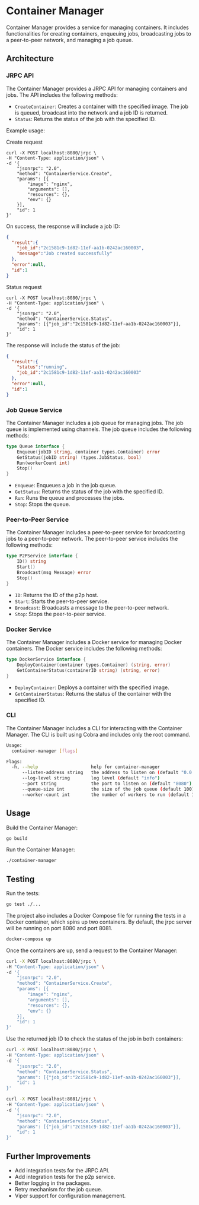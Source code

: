 # Container Manager

Container Manager provides a service for managing containers. It includes functionalities for creating containers, enqueuing jobs, broadcasting jobs to a peer-to-peer network, and managing a job queue.

## Architecture

### JRPC API

The Container Manager provides a JRPC API for managing containers and jobs. The API includes the following methods:

- `CreateContainer`: Creates a container with the specified image. The job is queued, broadcast into the network and a job ID is returned.
- `Status`: Returns the status of the job with the specified ID.

Example usage:

Create request
```curl
curl -X POST localhost:8080/jrpc \
-H "Content-Type: application/json" \
-d '{
    "jsonrpc": "2.0",
    "method": "ContainerService.Create",
    "params": [{
        "image": "nginx",
        "arguments": [],
        "resources": {},
        "env": {}
    }],
    "id": 1
}'
```

On success, the response will include a job ID:

```json
{
  "result":{
    "job_id":"2c1581c9-1d82-11ef-aa1b-0242ac160003",
    "message":"Job created successfully"
  },
  "error":null,
  "id":1
}
```

Status request
```curl
curl -X POST localhost:8080/jrpc \
-H "Content-Type: application/json" \
-d '{
    "jsonrpc": "2.0",
    "method": "ContainerService.Status",
    "params": [{"job_id":"2c1581c9-1d82-11ef-aa1b-0242ac160003"}],
    "id": 1
}'
```

The response will include the status of the job:

```json
{
  "result":{
    "status":"running",
    "job_id":"2c1581c9-1d82-11ef-aa1b-0242ac160003"
  },
  "error":null,
  "id":1
}
```

### Job Queue Service

The Container Manager includes a job queue for managing jobs. The job queue is implemented using channels. The job queue includes the following methods:

```go
type Queue interface {
	Enqueue(jobID string, container types.Container) error
	GetStatus(jobID string) (types.JobStatus, bool)
	Run(workerCount int)
	Stop()
}
```

- `Enqueue`: Enqueues a job in the job queue.
- `GetStatus`: Returns the status of the job with the specified ID.
- `Run`: Runs the queue and processes the jobs.
- `Stop`: Stops the queue.

### Peer-to-Peer Service

The Container Manager includes a peer-to-peer service for broadcasting jobs to a peer-to-peer network. The peer-to-peer service includes the following methods:

```go
type P2PService interface {
	ID() string
	Start()
	Broadcast(msg Message) error
	Stop()
}
```

- `ID`: Returns the ID of the p2p host.
- `Start`: Starts the peer-to-peer service.
- `Broadcast`: Broadcasts a message to the peer-to-peer network.
- `Stop`: Stops the peer-to-peer service.

### Docker Service

The Container Manager includes a Docker service for managing Docker containers. The Docker service includes the following methods:

```go
type DockerService interface {
	DeployContainer(container types.Container) (string, error)
	GetContainerStatus(containerID string) (string, error)
}
```

- `DeployContainer`: Deploys a container with the specified image.
- `GetContainerStatus`: Returns the status of the container with the specified ID.

### CLI

The Container Manager includes a CLI for interacting with the Container Manager. The CLI is built using Cobra and includes only the root command.

```bash
Usage:
  container-manager [flags]

Flags:
  -h, --help                    help for container-manager
      --listen-address string   the address to listen on (default "0.0.0.0")
      --log-level string        log level (default "info")
      --port string             the port to listen on (default "8080")
      --queue-size int          the size of the job queue (default 100)
      --worker-count int        the number of workers to run (default 10)
```

## Usage

Build the Container Manager:

```bash
go build
```

Run the Container Manager:

```bash
./container-manager
```

## Testing

Run the tests:

```bash
go test ./...
```

The project also includes a Docker Compose file for running the tests in a Docker container, which spins up two containers. By default, the jrpc server
will be running on port 8080 and port 8081.

```bash
docker-compose up
```

Once the containers are up, send a request to the Container Manager:

```bash
curl -X POST localhost:8080/jrpc \
-H "Content-Type: application/json" \
-d '{
    "jsonrpc": "2.0",
    "method": "ContainerService.Create",
    "params": [{
        "image": "nginx",
        "arguments": [],
        "resources": {},
        "env": {}
    }],
    "id": 1
}'
```

Use the returned job ID to check the status of the job in both containers:

```bash
curl -X POST localhost:8080/jrpc \
-H "Content-Type: application/json" \
-d '{
    "jsonrpc": "2.0",
    "method": "ContainerService.Status",
    "params": [{"job_id":"2c1581c9-1d82-11ef-aa1b-0242ac160003"}],
    "id": 1
}'
```

```bash
curl -X POST localhost:8081/jrpc \
-H "Content-Type: application/json" \
-d '{
    "jsonrpc": "2.0",
    "method": "ContainerService.Status",
    "params": [{"job_id":"2c1581c9-1d82-11ef-aa1b-0242ac160003"}],
    "id": 1
}'
```

## Further Improvements

- Add integration tests for the JRPC API.
- Add integration tests for the p2p service.
- Better logging in the packages.
- Retry mechanism for the job queue.
- Viper support for configuration management.